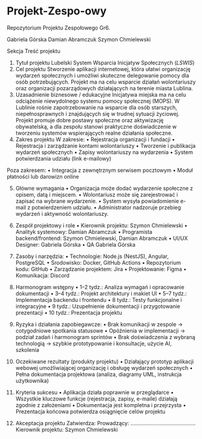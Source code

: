 # Projekt-Zespo-owy
Repozytorium Projektu Zespołowego
Gr6.

Gabriela Górska
Damian Abramczuk
Szymon Chmielewski

Sekcja	Treść projektu
1. Tytuł projektu	Lubelski System Wsparcia Inicjatyw Społecznych (*LSWIS*)
2. Cel projektu	Stworzenie aplikacji internetowej, która ułatwi organizację wydarzeń społecznych i umożliwi skuteczne delegowanie pomocy dla osób potrzebujących. Projekt ma na celu wsparcie działań wolontariuszy oraz organizacji pozarządowych działających na terenie miasta Lublina.
3. Uzasadnienie biznesowe / edukacyjne	Inicjatywa miejska ma na celu odciążenie niewydolnego systemu pomocy społecznej (MOPS). W Lublinie rośnie zapotrzebowanie na wsparcie dla osób starszych, niepełnosprawnych i znajdujących się w trudnej sytuacji życiowej. Projekt promuje dobre postawy społeczne oraz aktywizację obywatelską, a dla zespołu stanowi praktyczne doświadczenie w tworzeniu systemów wspierających realne działania społeczne.
4. Zakres projektu	W zakresie:
• Rejestracja organizacji i fundacji
• Rejestracja i zarządzanie kontami wolontariuszy
• Tworzenie i publikacja wydarzeń społecznych
• Zapisy wolontariuszy na wydarzenia
• System potwierdzania udziału (link e-mailowy)

Poza zakresem:
• Integracja z zewnętrznym serwisem pocztowym
• Moduł płatności lub darowizn online

5. Główne wymagania	• Organizacja może dodać wydarzenie społeczne z opisem, datą i miejscem.
• Wolontariusz może się zarejestrować i zapisać na wybrane wydarzenie.
• System wysyła powiadomienie e-mail z potwierdzeniem udziału.
• Administrator nadzoruje przebieg wydarzeń i aktywność wolontariuszy.

6. Zespół projektowy i role	• Kierownik projektu: Szymon Chmielewski
• Analityk systemowy: Damian Abramczuk
• Programista backend/frontend: Szymon Chmielewski, Damian Abramczuk
• UI/UX Designer: Gabriela Górska
• QA Gabriela Górska

7. Zasoby i narzędzia:
• Technologie: Node.js (NestJS), Angular, PostgreSQL
• Środowisko: Docker, GitHub Actions
• Repozytorium kodu: GitHub
• Zarządzanie projektem: Jira
• Projektowanie: Figma
• Komunikacja: Discord

8. Harmonogram wstępny	• 1–2 tydz.: Analiza wymagań i opracowanie dokumentacji
• 3–4 tydz.: Projekt architektury i makiet UI
• 5–7 tydz.: Implementacja backendu i frontendu
• 8 tydz.: Testy funkcjonalne i integracyjne
• 9 tydz.: Uzupełnienie dokumentacji i przygotowanie prezentacji
• 10 tydz.: Prezentacja projektu

9. Ryzyka i działania zapobiegawcze:
• Brak komunikacji w zespole → cotygodniowe spotkania statusowe
• Opóźnienia w implementacji → podział zadań i harmonogram sprintów
• Brak doświadczenia z wybraną technologią → szybkie prototypowanie i konsultacje, użycie AI, szkolenia

10. Oczekiwane rezultaty (produkty projektu)	• Działający prototyp aplikacji webowej umożliwiającej organizację i obsługę wydarzeń społecznych
• Pełna dokumentacja projektowa (analiza, diagramy UML, instrukcja użytkownika)

11. Kryteria sukcesu	• Aplikacja działa poprawnie w przeglądarce
• Wszystkie kluczowe funkcje (rejestracja, zapisy, e-maile) działają zgodnie z założeniami
• Dokumentacja jest kompletna i przejrzysta
• Prezentacja końcowa potwierdza osiągnięcie celów projektu

12. Akceptacja projektu	Zatwierdza:
Prowadzący: ...........................................
Kierownik projektu: Szymon Chmielewski
